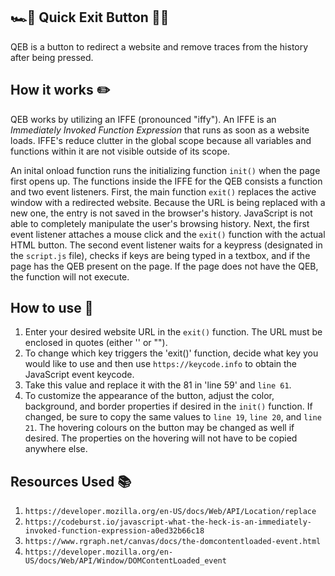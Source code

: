 ## 🏎💨 Quick Exit Button 🙅‍♀️
QEB is a button to redirect a website and remove traces from the history after being pressed.

## How it works ✏️
QEB works by utilizing an IFFE (pronounced "iffy"). An IFFE is an *Immediately Invoked Function Expression* that runs as soon as a website loads. IFFE's reduce clutter in the global scope because all variables and functions within it are not visible outside of its scope.

An inital onload function runs the initializing function `init()` when the page first opens up. The functions inside the IFFE for the QEB consists a function and two event listeners. First, the main function `exit()` replaces the active window with a redirected website. Because the URL is being replaced with a new one, the entry is not saved in the browser's history. JavaScript is not able to completely manipulate the user's browsing history. Next, the first event listener attaches a mouse click and the `exit()` function with the actual HTML button. The second event listener waits for a keypress (designated in the `script.js` file), checks if keys are being typed in a textbox, and if the page has the QEB present on the page. If the page does not have the QEB, the function will not execute.

## How to use 📍
1. Enter your desired website URL in the `exit()` function. The URL must be enclosed in quotes (either '' or ""). 
2. To change which key triggers the 'exit()' function, decide what key you would like to use and then use `https://keycode.info` to obtain the JavaScript event keycode. 
3. Take this value and replace it with the 81 in 'line 59' and `line 61`.
4. To customize the appearance of the button, adjust the color, background, and border properties if desired in the `init()` function. If changed, be sure to copy the same values to `line 19`, `line 20`, and `line 21`. The hovering colours on the button may be changed as well if desired. The properties on the hovering will not have to be copied anywhere else.

## Resources Used 📚
1. `https://developer.mozilla.org/en-US/docs/Web/API/Location/replace`
2. `https://codeburst.io/javascript-what-the-heck-is-an-immediately-invoked-function-expression-a0ed32b66c18`
3. `https://www.rgraph.net/canvas/docs/the-domcontentloaded-event.html`
4. `https://developer.mozilla.org/en-US/docs/Web/API/Window/DOMContentLoaded_event`
